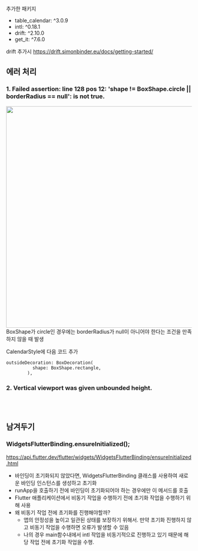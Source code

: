 추가한 패키지
- table_calendar: ^3.0.9
- intl: ^0.18.1
- drift: ^2.10.0
- get_it: ^7.6.0

drift 추가시 
https://drift.simonbinder.eu/docs/getting-started/


## 에러 처리 
### 1. Failed assertion: line 128 pos 12: 'shape != BoxShape.circle || borderRadius == null': is not true.
<image width='600' src='https://velog.velcdn.com/images/miniso/post/37daf9c1-1282-4a68-9533-9716b8fed01f/image.png'/><br/>
 BoxShape가 circle인 경우에는 borderRadius가 null이 아니어야 한다는 조건을 만족하지 않을 때 발생

CalendarStyle에 다음 코드 추가  

```
outsideDecoration: BoxDecoration(
          shape: BoxShape.rectangle,
        ),
```

### 2. Vertical viewport was given unbounded height.


<br/>
<br/>

## 남겨두기
### WidgetsFlutterBinding.ensureInitialized();
https://api.flutter.dev/flutter/widgets/WidgetsFlutterBinding/ensureInitialized.html
- 바인딩이 초기화되지 않았다면, WidgetsFlutterBinding 클래스를 사용하여 새로운 바인딩 인스턴스를 생성하고 초기화
- runApp을 호출하기 전에 바인딩이 초기화되어야 하는 경우에만 이 메서드를 호출
- Flutter 애플리케이션에서 비동기 작업을 수행하기 전에 초기화 작업을 수행하기 위해 사용
- 왜 비동기 작업 전에 초기화를 진행해야할까? 
  - 앱의 안정성을 높이고 일관된 상태를 보장하기 위해서. 만약 초기화 진행하지 않고 비동기 작업을 수행하면 오류가 발생할 수 있음
  - 나의 경우 main함수내에서 intl 작업을 비동기적으로 진행하고 있기 때문에 해당 작업 전에 초기화 작업을 수행.